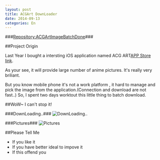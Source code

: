 ```yaml
---
layout: post
title: ACGArt DownLoader
date: 2014-09-13
categories: En
---
```



###[Repository:ACGArtImageBatchDone](https://github.com/Wing-Of-War/ACGArtImageBatchDone)###

##Project Origin

Last Year I bought a intersting iOS application named ACG ART[APP Store link](https://itunes.apple.com/cn/app/acg-art-er-ci-yuan-dong-man/id577006740?mt=8).

As your see, it will provide large number of anime pictures. It's really very briliant.

But you know mobile phone it's not a work platform , it hard to manage and pick the image from the application.(Connection and download are not fast..)
So, I spent two days worktout this little thing to batch download.




##WoW~ I can't stop it!

###DownLoading..###
![DownLoading..](http://ww3.sinaimg.cn/mw690/56becbc4gw1eka8cay4vkj20it0ca436.jpg)

###Pictures###
![Pictures](http://ww3.sinaimg.cn/mw690/56becbc4gw1eka8cable3j20qr0u7q90.jpg)


##Please Tell Me
* If you like it 
* If you have better ideal to impove it 
* If this offend you